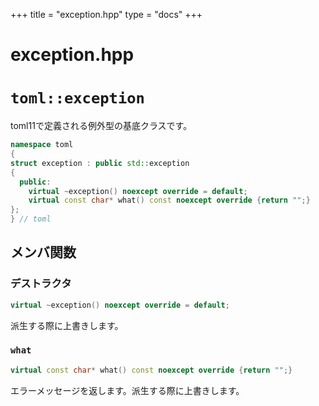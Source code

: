 +++
title = "exception.hpp"
type  = "docs"
+++

# exception.hpp

# `toml::exception`

toml11で定義される例外型の基底クラスです。

```cpp
namespace toml
{
struct exception : public std::exception
{
  public:
    virtual ~exception() noexcept override = default;
    virtual const char* what() const noexcept override {return "";}
};
} // toml
```

## メンバ関数

### デストラクタ

```cpp
virtual ~exception() noexcept override = default;
```

派生する際に上書きします。

### `what`

```cpp
virtual const char* what() const noexcept override {return "";}
```

エラーメッセージを返します。派生する際に上書きします。

